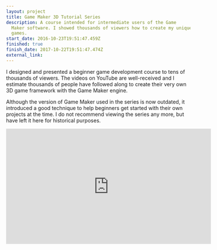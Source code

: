 ```yaml
---
layout: project
title: Game Maker 3D Tutorial Series
description: A course intended for intermediate users of the Game
  Maker software. I showed thousands of viewers how to create my unique framework for 3D
  games.
start_date: 2016-10-23T19:51:47.459Z
finished: true
finish_date: 2017-10-22T19:51:47.474Z
external_link: 
---
```

I designed and presented a beginner game development course to tens of thousands of viewers. The videos on YouTube are well-received and I estimate thousands of people have followed along to create their very own 3D game framework with the Game Maker engine. 

Although the version of Game Maker used in the series is now outdated, it introduced a good technique to help beginners get started with their own projects at the time. I do not recommend viewing the series any more, but have left it here for historical purposes.

<center>
<iframe width="560" height="315" src="https://www.youtube-nocookie.com/embed/videoseries?si=_IWMJaPyXj3GitcF&amp;list=PLA1tuaTAYPbF9uh9ojig0k7JRXRv58WIC" title="YouTube video player" frameborder="0" allow="accelerometer; autoplay; clipboard-write; encrypted-media; gyroscope; picture-in-picture; web-share" referrerpolicy="strict-origin-when-cross-origin" allowfullscreen></iframe>
</center>